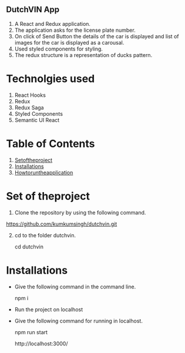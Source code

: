 ## DutchVIN App
1. A React and Redux application. 
2. The application asks for the license plate number.
3. On click of Send Button the details of the car is displayed
    and list of images for the car is displayed as a carousal.
4. Used styled components for styling.
5. The redux structure is a representation of ducks pattern.

# Technolgies used 

1. React Hooks
2. Redux
3. Redux Saga
4. Styled Components
5. Semantic UI React

# Table of Contents
1. [Setoftheproject](#Setoftheproject)
2. [Installations](#Installations)
3. [Howtoruntheapplication](#Howtoruntheapplication)

<a name="Setoftheproject"></a>
# Set of theproject

1. Clone the repository by using the following command.

https://github.com/kumkumsingh/dutchvin.git

2. cd to the folder dutchvin.

    cd dutchvin

<a name="Installations"></a>

# Installations

* Give the following command in the command line.

    npm i

<a name="Howtoruntheapplication"></a>

* Run the project on localhost

* Give the following command for running in localhost.

    npm run start

    http://localhost:3000/